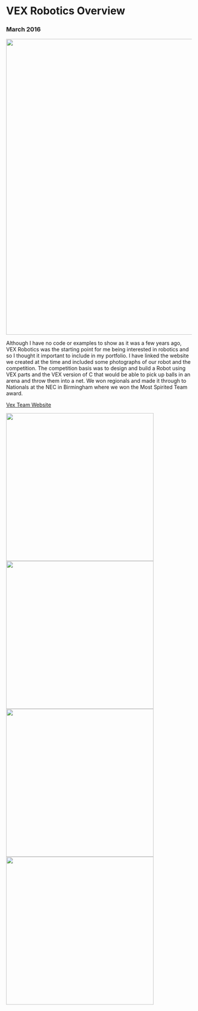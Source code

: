<h1> VEX Robotics Overview </h1>

<h3> March 2016 </h3>

<img src="https://lh3.googleusercontent.com/MLLCi6NUZiMb8BN9wydk6eAJ2s0ONKwqyqzi2_0bFkTZSnVHCl7cl3oQjmt5dHs9p-rRgMmwcgq8TUoLECSTuPFKCnDulhT9m3aV3XobSqW3IaIOPhN4wSjsAGf4TO8g3gzlzf1nKF-oDR_R1a_7PBuh1AP91GleGADf9hXb6Lr34AeIX_4vvoMMX1mfo0KWxU9cj7n9xze1b4cCmmybBDEGZATNr29jNrcoZD0Qbzr1G0h1PmcsITT4-39NBgdAmcD9MKAB-8RlaWDaCfeB5jCHzzQ4vUZE7Oz0S4LlOVltbf4ZvHTnKHutSGu487xVZAzaXO7flLnsE-W67oQKcQh8l1Q8NSenjomrd7Rh6talLc64QZcWFiEF45iQKJx1jfYKE8vXDD8eoiQ4gW3_RPZVpIIg4TLvqDusaIfC2eXlbDyrvxopHVPNjmf0TlaHEBkS3K1LiY7zZ0OOz4N9L10H27gdrxWGSxhehX0unPZMUO7BYEVuyUau7PwZjsKZ7IccGeloKua9aFa6znBGKko_0MTvejfmeSrXLufXvcDrP3b9_-JKOKV5RNZ8h-E6J7gG2t0HSioEbNSkLbnMfUn1V4TXv_1DYgVeC7lE-ELUSA5ntvF3ZbV4SX_fk9s22xuhxbwZVHYbtOfUkv1gEtlMlHpcGsJ48DobdqiQvLD0_iDieRGazansEhxL9A=w1406-h937-no?authuser=0" width="800">

Although I have no code or examples to show as it was a few years ago, VEX Robotics was
the starting point for me being interested in robotics and so I thought it important to
include in my portfolio. I have linked the website we created at the time and included some
photographs of our robot and the competition.
The competition basis was to design and build a Robot using VEX parts and the VEX version
of C that would be able to pick up balls in an arena and throw them into a net. We won
regionals and made it through to Nationals at the NEC in Birmingham where we won the
Most Spirited Team award.

[Vex Team Website](https://vex622.wordpress.com/)

<img src="https://lh3.googleusercontent.com/DZn1vfuCawwFL9IHcTCjH9TVmzzFeVBn1gOAERxuXgI1tHJMGjTSSqONJBL1ukLbADZm9PKTdsyrlSkTJ23mw5JacxG9VwQSY4CJYl6KrYMmWN0-RKCK5AvpmedDoI6Gm7KpA14Ogke8kvyVsY0bTFLGDHwSI5nRdZCw3Jr6ia3Ge3PFF0sL4Eopj_MQ70po6bioyNox8nlG7kmXYa_wkGDAt1DA0zqdNK8lxM-PWtELSp5SMDLEEQTKbF4mR0YXotGLfCr4Dk-0bIU-JYawCkRgItnjVNIYv9CsEapTEEAyA-CvSIbGUIiwlYpDzKMW5xPerehxFEpaQoeXz5SHkgGDKXpY_JjZ-Gua4QOJwcrGI4FIua5q8Rfcl0vqEBTxxoQEEfaB1qjlZQUQhgHkxRWMbWvRST9rkhlQs97Cm_4LoIF-Ss-ZYLPSss5i3hbWOUfzbNBF4XlIyBxD6WzHzrbHnXISQWus4zRliKLhTzKJGxV25-AyRyg2jvsqkglHknXWN6CdzZJtM4AS_LjMFnrLuCjURwlhzHkIIuqayrA2aX7YujplLTe4efsqfs95_mr1dCfCk8Qo3jWTnmVjBUFAYJXsOajuEN1M5r4zZTvbIODGOMEe63ORzMDrNNclfyoXclOIKJKs2a_tVeI954i6WRLbEG355-jiCyAVFe_GkPjiH3yKZ7CuVSEdQw=w1408-h937-no?authuser=0" width="400"><img src="https://lh3.googleusercontent.com/8sswEJehRgGXfuOtdqsJ55vyLZHHsuBZWr2BuGLWPXfZRmDXLRzmBT3bktiN76ZaAlepEclfy4Brr64S8GLlvaUwcCgnVOtGdgp_rvcUMGzbkpntlrcvYykE3AziB1_X6x0YCTLlhzjmsINclrqaXf4cINRN__LzC2aL9HgHqcFDzFJWMIWMSW5MfVTjuX3EKTgJPF7oXzPpHVOrQYWFBtHmWZ4cPdxeKss2jbuIedgNweZI7LoNd8KBeWbk_owZe80BfiQ5O3-lVv8P-QzrG_whQt6SQ3O98p_S_DPoLKLHw2q0E0CDmfDOPxyL3jb9Nwzb9ankIx0gf6BmNdyfTYPiHES0DqV7Pm128erNSbuzz9jRMgpNTmTT4GvLcue2oDtaLz3yE1Lt8Gj2use-L0ASCgLf9DI1J67IHV4-AtaKKupKxoO5U8F9WO2OAqsx55x-Lq1gEYcC0iGsJLQXwoDhfgZRL1sAOkv2dBA-NRnxhzFiv4A_lVENXHS1V9WIjUf9fNnj6UmqhkPpqx-BPICINEdIuiO3QZkOExU8jtycgGb8NgmiEVdLjYzvsTtulIw9vwyUyG7Td_OWHMS3dzRZyykWvBqqYQM8XrUpqdPV62LStK_2Wd8VqVwfJPqNwIXc_BdJHyc2X3VqprPPZ9rgRUjjkzG_ETqmytBuWd-k70mOw_MIPeYbWlaE3A=w1406-h937-no?authuser=0" width="400"><img src="https://lh3.googleusercontent.com/UWYjMsc5M9mS4FlFylU6mJzGKlA5pnRkIWPzyo_PyFgtxDlbWSR2xRLQUrAPrjfQhMR8Ld9PiJKT8O6fyIKvzAXUJCwDPK57p4NJiw4_Xx7OwvXN8-7dH1NxMY4rY2rzcEE8dqbx2t4OUnsph32_u3UtqzXy-R-mGBN19unmkbTlwQAwiTuobv3y-hNYIwA3R50v86hKR3aR38paTVQOlvNE0UrxVJ_sQujF5u9DEj2yRY2i14quUDKIBfISmlfGNOdD9TnksuGUTduBhwsDFEKcpE99Z6QMgoMNtlKn8FkLMYntfnkHw9m3mJbCRc4uOB5WRPfLoY52mEu_D8lFPtzi-S7hQ5859B7kh2M3d9lkgrhTLeCR0CuTDNgezzbX9zfjMl-F2q4TYuk4TVsYzlJK_PRSvgcp3GMHGrOjFL4y4avQMeAES7VBnY0ugRJJAOGbe5olb3BNnpM4F3zYyDcFaq5WMgcMR84DgMh6shUuM3gjbrV_PN3Z7ugZL_mOytp9usO1uGyCK_uZw4Vz5SlcDrnYQZ1lEdIPTmACnnbq82PdZc8ZU6O5IwfrRgjAPsYIulYXqGJGIfgFORP8TGKavJZ_81cdvwUT0DB3a2NUnCik6y_HV2O8B3d7c7qj6GtZ4smqOPjHRz2j4Fr3q3Qy3X4oU0oc62S8P6SFu3noEXakHW-oQclIlWta6A=w1406-h937-no?authuser=0" width="400"><img src="https://lh3.googleusercontent.com/fORz0AIx5b3iPjJN8ds_jMbG_vxfj_3jMXHLBIurh9yIGTB_VSJLy8drsbLEatvk-2GQdbE688cCW1bmM1sPIO3LqqCxrfZml9diSe8nSZ2nOd0N0e8M-LTtsLvFj4BrnsT7bfMODlfwuYzs02O3dnO6R8cFll_Sh2xC5Mk1Ra7tstvvTRAFFhze8IG6eShNwmSqn9fcrjSlnUjBMOyDkiwYubh6iKW4txrILl87vQpGhLotIHuFtxWfDOb6QBtYMAX1tmELW1gGSFqutqF510bogM3xfSMnLODj99KWGVV77D6JC6MstNYiXs4dZ-Ppd2UkW9TouxY8HG-haoqWAGT6aVdtZ88a70fW4EFgFgF2JnPVUhjakgDl6KoZLafvluIIz55idRUR7dRAhqOBp8HqX13MZOf1qIQ5a_pmLBjx0jFof8-4D1oVwmoab3wLBfv123Y_iAhN84S5iJNYS4eOibEhIgrKwUilOD1b_V1NxYdKOYW2nLoVyFMBwraePbFQEEGBNuCIFXSu3vnXSVZwEtCPdN7x07K2X8nQxvLLN9o_3ZxFqBNJ8PlFjXbXKNnoawU4IYeAzDSErwvBqBd42wMgTrRxd1xc3PtmoSOojvG711J_g5Lk5F34WmilQivcym672WA0WS3pV38eGku9yC2oWeXgwPOwJX1Q79a5b9uho7hURJLSZ15Q4Q=w1406-h937-no?authuser=0" width="400">

